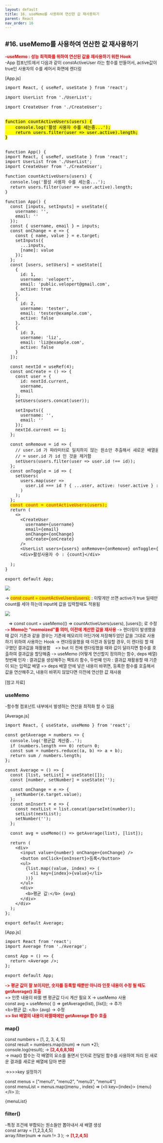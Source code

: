 ```yaml
---
layout: default
title: 16. useMemo를 사용하여 연산한 값 재사용하기
parent: React
nav_order: 16
---
```


## #16. useMemo를 사용하여 연산한 값 재사용하기

<b style="color:red;">-useMemo : 성능 최적화를 위하여 연산된 값을 재사용하기 위한 Hook</b><br>
-App 컴포넌트에서 다음과 같이 constActiveUser 라는 함수를 만들어서, active값이 true인 사용자의 수를 세어서 화면에 렌더링

[App.js]
<pre>
import React, { useRef, useState } from 'react';<br>
import UserList from './UserList';<br>
import CreateUser from './CreateUser';<br>

<span style="color:black; background: yellow;">function countActiveUsers(users) {
    console.log('활성 사용자 수를 세는중...');
    return users.filter(user => user.active).length;
}</span>


function App() {
import React, { useRef, useState } from 'react';
import UserList from './UserList';
import CreateUser from './CreateUser';

function countActiveUsers(users) {
  console.log('활성 사용자 수를 세는중...');
  return users.filter(user => user.active).length;
}

function App() {
  const [inputs, setInputs] = useState({
    username: '',
    email: ''
  });
  const { username, email } = inputs;
  const onChange = e => {
    const { name, value } = e.target;
    setInputs({
      ...inputs,
      [name]: value
    });
  };
  const [users, setUsers] = useState([
    {
      id: 1,
      username: 'velopert',
      email: 'public.velopert@gmail.com',
      active: true
    },
    {
      id: 2,
      username: 'tester',
      email: 'tester@example.com',
      active: false
    },
    {
      id: 3,
      username: 'liz',
      email: 'liz@example.com',
      active: false
    }
  ]);

  const nextId = useRef(4);
  const onCreate = () => {
    const user = {
      id: nextId.current,
      username,
      email
    };
    setUsers(users.concat(user));

    setInputs({
      username: '',
      email: ''
    });
    nextId.current += 1;
  };

  const onRemove = id => {
    // user.id 가 파라미터로 일치하지 않는 원소만 추출해서 새로운 배열을 만듬
    // = user.id 가 id 인 것을 제거함
    setUsers(users.filter(user => user.id !== id));
  };
  const onToggle = id => {
    setUsers(
      users.map(user =>
        user.id === id ? { ...user, active: !user.active } : user
      )
    );
  };
  <span style="color:red; background: yellow;">const count = countActiveUsers(users);</span>
  return (
    <>
      &lt;CreateUser
        username={username}
        email={email}
        onChange={onChange}
        onCreate={onCreate}
      />
      &lt;UserList users={users} onRemove={onRemove} onToggle={onToggle} />
      &lt;div>활성사용자 수 : {count}&lt;/div>
    </>
  );
}

export default App;
</pre>

<img src="/assets/images/css/useMemo1.png" >


-> <span style="color:red; background: yellow;">const count = countActiveUsers(users);</span> : 이렇게만 쓰면 active가 true 일때만 count를 세야 하는데 input에 값을 입력할때도 적용됨 <br>

<img src="/assets/images/css/useMemo2.png" >

&nbsp;&nbsp;&nbsp;=> const count = useMemo(() => countActiveUsers(users), [users]); 로 수정
<b style="color:red;">-> Memo는 "memoized"를 의미, 이전에 계산한 값을 재사용</b>
-> 렌더링이 발생했을 때 값이 기존과 같을 경우는 기존에 메모리의 어딘가에 저장해두었던 값을 그대로 사용하기 위하여 사용하는 Hook
-> 렌더링을했을 때 이전과 동일할 경우, 이 렌더링 할 때 구했던 결과값을 재활용함
&nbsp;&nbsp;&nbsp;=> but 이 전에 렌더링했을 때와 값이 달라지면 함수를 호출하여 결과값을 할당해줌
-> useMemo (어떻게 연산할지 정의하는 함수, deps 배열)
첫번째 인자 : 결과값을 생성해주는 팩토리 함수, 두번째 인자 : 결과값 재활용할 때 기준이 되는 입력값 배열
=> deps 배열 안에 넣은 내용이 바뀌면, 등록한 함수를 호출해서 값을 연산해주고, 내용이 바뀌지 않았다면 이전에 연산한 값 재사용

[참고 자료]
### useMemo

-함수형 컴포넌트 내부에서 발생하는 연산을 최적화 할 수 있음

[Average.js]
<pre>
import React, { useState, useMemo } from 'react';

const getAverage = numbers => {
  console.log('평균값 계산중..');
  if (numbers.length === 0) return 0;
  const sum = numbers.reduce((a, b) => a + b);
  return sum / numbers.length;
};

const Average = () => {
  const [list, setList] = useState([]);
  const [number, setNumber] = useState('');

  const onChange = e => {
    setNumber(e.target.value);
  };
  const onInsert = e => {
    const nextList = list.concat(parseInt(number));
    setList(nextList);
    setNumber('');
  };

  const avg = useMemo(() => getAverage(list), [list]);

  return (
    &lt;div>
      &lt;input value={number} onChange={onChange} />
      &lt;button onClick={onInsert}>등록&lt;/button>
      &lt;ul>
        {list.map((value, index) => (
          &lt;li key={index}>{value}&lt;/li>
        ))}
      &lt;/ul>
      &lt;div>
        &lt;b>평균 값:&lt;/b> {avg}
      &lt;/div>
    &lt;/div>
  );
};

export default Average;
</pre>

[App.js]
<pre>
import React from 'react';
import Average from './Average';

const App = () => {
  return &lt;Average />;
};

export default App;
</pre>

<b style="color:red;">-> 평균 값이 잘 보이지만, 숫자를 등록할 때뿐만 아니라 인풋 내용이 수정 될 때도 getAverage() 호출</b><br>
=> 인풋 내용이 바뀔 땐 평균값 다시 계산 필요 X -> useMemo 사용<br>
const avg = useMemo( () => getAverage(list), [list]); -> 추가<br>
&lt;b>평균 값: &lt;/b> {avg} -> 수정<br>
<b style="color:red;">=> list 배열의 내용이 바뀔때에만 getAverage 함수 호출</b>

### map()
const numbers = [1, 2, 3, 4, 5]<br>
const result = numbers.map((num) => num *2);<br>
console.log(result); -> <b style="color:red;">[2,4,6,8,10]</b><br>
-> map() 함수는 각 배열의 요소를 돌면서 인자로 전달된 함수를 사용하여 처리 된 새로운 결과를 새로운 배열에 담아 변환<br>

->>>>key 설정하기

const menus = ["menu1", "menu2", "menu3", "menu4"]<br>
const menuList = menus.map((menu , index) => (&lt;li key={index}> {menu} &lt;/li> ));<br>

{menuList}

### filter()
-특정 조건에 부합되는 원소들만 뽑아내서 새 배열 생성<br>
const array = [1,2,3,4,5]<br>
array.filter(num => num != 3 ); -> <b style="color:red;">[1,2,4,5]</b>
